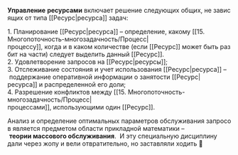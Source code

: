 **Управление** **ресурсами** включает решение следующих общих, не зависящих от типа [[Ресурс|ресурса]] задач:

1. Планирование [[Ресурс|ресурса]] – определение, какому [[15. Многопоточность-многозадачность/Процесс|процессу]], когда и в каком количестве (если [[Ресурс]] может быть разбит на части) следует выделить данный [[Ресурс]].
2. Удовлетворение запросов на [[Ресурс|ресурсы]];
3. Отслеживание состояния и учет использования [[Ресурс|ресурса]] – поддержание оперативной информации о занятости [[Ресурс|ресурса]] и распределенной его доли;
4. Разрешение конфликтов между [[15. Многопоточность-многозадачность/Процесс|процессами]], использующими один [[Ресурс]].

Анализ и определение оптимальных параметров обслуживания запросов является предметом области прикладной математики – **теории массового обслуживания**. 
И эту специальную дисциплину дали через жопу и вели отвратительно, но заставляли ходить 🤡
